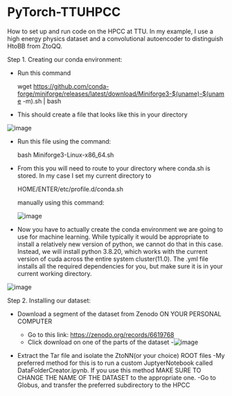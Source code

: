 # PyTorch-TTUHPCC
How to set up and run code on the HPCC at TTU. In my example, I use a high energy physics dataset and a convolutional autoencoder to distinguish HtoBB from ZtoQQ. 

Step 1. Creating our conda environment:

- Run this command 


  wget https://github.com/conda-forge/miniforge/releases/latest/download/Miniforge3-$(uname)-$(uname -m).sh | bash
  
- This should create a file that looks like this in your directory

  
![image](https://github.com/user-attachments/assets/4822257a-6253-46da-a45e-43b02daed4ac)

- Run this file using the command:

  bash Miniforge3-Linux-x86_64.sh

- From this you will need to route to your directory where conda.sh is stored. In my case I set my current directory to

  HOME/ENTER/etc/profile.d/conda.sh

  manually using this command:

  ![image](https://github.com/user-attachments/assets/986ab85f-d873-46f7-8e3d-e5f2ef346ae9)

- Now you have to actually create the conda environment we are going to use for machine learning. While typically it would be appropriate to install a relatively new version of python, we cannot do that in this case. Instead, we will install python 3.8.20, which works with the current version of cuda across the entire system cluster(11.0). The .yml file installs all the required dependencies for you, but make sure it is in your current working directory. 

![image](https://github.com/user-attachments/assets/85513a07-c4c0-4e25-962b-4d5ec8db81d4)

Step 2. Installing our dataset:

- Download a segment of the dataset from Zenodo ON YOUR PERSONAL COMPUTER
     - Go to this link: https://zenodo.org/records/6619768
     - Click download on one of the parts of the dataset
            -![image](https://github.com/user-attachments/assets/8a466e93-fdbe-4e0c-8ebe-a85f9c47e6b9)

- Extract the Tar file and isolate the ZtoNN(or your choice) ROOT files
     -My preferred method for this is to run a custom JuptyerNotebook called DataFolderCreator.ipynb. If you use this method MAKE SURE TO CHANGE THE NAME OF THE DATASET to the appropriate one.
     -Go to Globus, and transfer the preferred subdirectory to the HPCC
  

  








  
 
  

  

  

  


